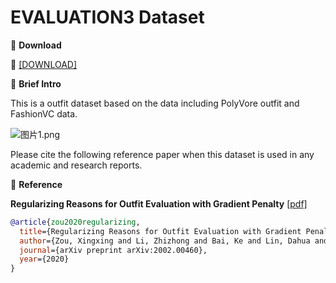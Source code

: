 # EVALUATION3 Dataset


🖤 **Download**

🍒 [[DOWNLOAD]]()

🖤 **Brief Intro**

This is a outfit dataset based on the data including PolyVore outfit and FashionVC data.



![图片1.png](https://i.loli.net/2021/06/25/Gt7fiq4hH2bcUBD.png)

Please cite the following reference paper when this dataset is used in any academic and research reports.

🖤 **Reference**

**Regularizing Reasons for Outfit Evaluation with Gradient Penalty** [[pdf]](https://arxiv.org/pdf/2002.00460v1.pdf)

```bib
@article{zou2020regularizing,
  title={Regularizing Reasons for Outfit Evaluation with Gradient Penalty},
  author={Zou, Xingxing and Li, Zhizhong and Bai, Ke and Lin, Dahua and Wong, Waikeung},
  journal={arXiv preprint arXiv:2002.00460},
  year={2020}
}
```
